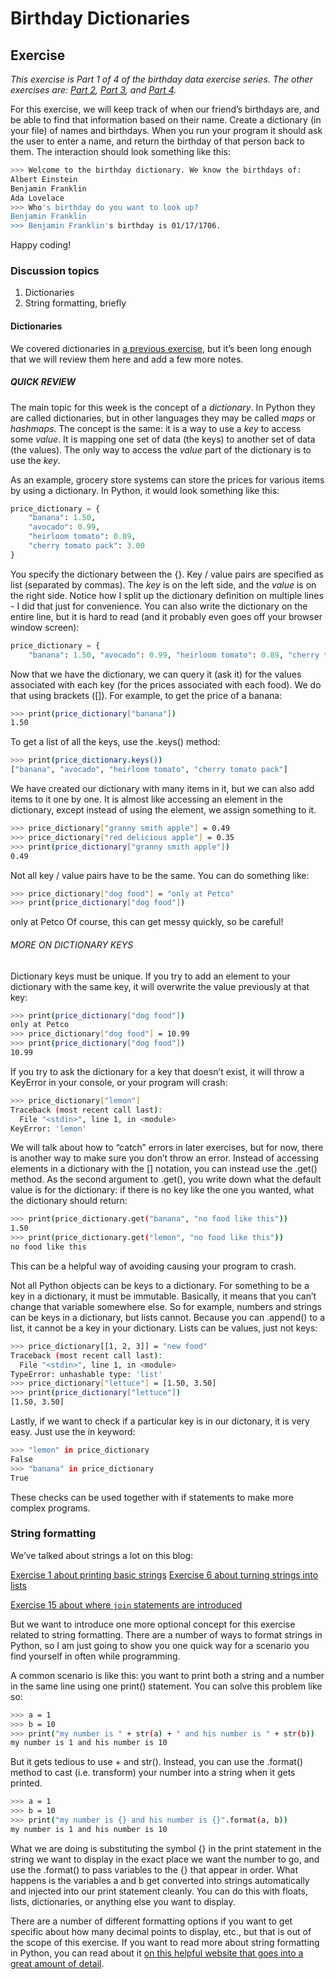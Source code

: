 # Birthday Dictionaries 
## Exercise 

_This exercise is Part 1 of 4 of the birthday data exercise series. The other exercises are: [Part 2](http://www.practicepython.org/exercise/2017/02/06/34-birthday-json.html), [Part 3](http://www.practicepython.org/exercise/2017/02/28/35-birthday-months.html), and [Part 4](http://www.practicepython.org/exercise/2017/04/02/36-birthday-plots.html)._

For this exercise, we will keep track of when our friend’s birthdays are, and be able to find that information based on their name. Create a dictionary (in your file) of names and birthdays. When you run your program it should ask the user to enter a name, and return the birthday of that person back to them. The interaction should look something like this:
```sh
>>> Welcome to the birthday dictionary. We know the birthdays of:
Albert Einstein
Benjamin Franklin
Ada Lovelace
>>> Who's birthday do you want to look up?
Benjamin Franklin
>>> Benjamin Franklin's birthday is 01/17/1706.
```
Happy coding!

### Discussion topics

1. Dictionaries
2. String formatting, briefly

#### Dictionaries

We covered dictionaries in [a previous exercise](http://www.practicepython.org/exercise/2014/12/06/22-read-from-file.html), but it’s been long enough that we will review them here and add a few more notes.

##### QUICK REVIEW

The main topic for this week is the concept of a _dictionary_. In Python they are called dictionaries, but in other languages they may be called _maps_ or _hashmaps_. The concept is the same: it is a way to use a _key_ to access some _value_. It is mapping one set of data (the keys) to another set of data (the values). The only way to access the _value_ part of the dictionary is to use the _key_.

As an example, grocery store systems can store the prices for various items by using a dictionary. In Python, it would look something like this:

```python
price_dictionary = {
	"banana": 1.50,
	"avocado": 0.99,
	"heirloom tomato": 0.89,
	"cherry tomato pack": 3.00
}
```

You specify the dictionary between the {}. Key / value pairs are specified as list (separated by commas). The _key_ is on the left side, and the _value_ is on the right side. Notice how I split up the dictionary definition on multiple lines - I did that just for convenience. You can also write the dictionary on the entire line, but it is hard to read (and it probably even goes off your browser window screen):

```python
price_dictionary = {
	"banana": 1.50, "avocado": 0.99, "heirloom tomato": 0.89, "cherry tomato pack": 3.00}
```

Now that we have the dictionary, we can query it (ask it) for the values associated with each key (for the prices associated with each food). We do that using brackets ([]). For example, to get the price of a banana:

```sh
>>> print(price_dictionary["banana"])
1.50
```
To get a list of all the keys, use the .keys() method:
```sh
>>> print(price_dictionary.keys())
["banana", "avocado", "heirloom tomato", "cherry tomato pack"]
```
We have created our dictionary with many items in it, but we can also add items to it one by one. It is almost like accessing an element in the dictionary, except instead of using the element, we assign something to it.
```sh
>>> price_dictionary["granny smith apple"] = 0.49
>>> price_dictionary["red delicious apple"] = 0.35
>>> print(price_dictionary["granny smith apple"])
0.49
```
Not all key / value pairs have to be the same. You can do something like:
```sh
>>> price_dictionary["dog food"] = "only at Petco"
>>> print(price_dictionary["dog food"])
```
only at Petco
Of course, this can get messy quickly, so be careful!

###### MORE ON DICTIONARY KEYS

Dictionary keys must be unique. If you try to add an element to your dictionary with the same key, it will overwrite the value previously at that key:
```sh
>>> print(price_dictionary["dog food"])
only at Petco
>>> price_dictionary["dog food"] = 10.99
>>> print(price_dictionary["dog food"])
10.99
```
If you try to ask the dictionary for a key that doesn’t exist, it will throw a KeyError in your console, or your program will crash:
```sh
>>> price_dictionary["lemon"]
Traceback (most recent call last):
  File "<stdin>", line 1, in <module>
KeyError: 'lemon'
```
We will talk about how to “catch” errors in later exercises, but for now, there is another way to make sure you don’t throw an error. Instead of accessing elements in a dictionary with the [] notation, you can instead use the .get() method. As the second argument to .get(), you write down what the default value is for the dictionary: if there is no key like the one you wanted, what the dictionary should return:
```sh
>>> print(price_dictionary.get("banana", "no food like this"))
1.50
>>> print(price_dictionary.get("lemon", "no food like this"))
no food like this
```
This can be a helpful way of avoiding causing your program to crash.

Not all Python objects can be keys to a dictionary. For something to be a key in a dictionary, it must be immutable. Basically, it means that you can’t change that variable somewhere else. So for example, numbers and strings can be keys in a dictionary, but lists cannot. Because you can .append() to a list, it cannot be a key in your dictionary. Lists can be values, just not keys:
```sh
>>> price_dictionary[[1, 2, 3]] = "new food"
Traceback (most recent call last):
  File "<stdin>", line 1, in <module>
TypeError: unhashable type: 'list'
>>> price_dictionary["lettuce"] = [1.50, 3.50]
>>> print(price_dictionary["lettuce"])
[1.50, 3.50]
```
Lastly, if we want to check if a particular key is in our dictonary, it is very easy. Just use the in keyword:
```sh
>>> "lemon" in price_dictionary
False
>>> "banana" in price_dictionary
True
```
These checks can be used together with if statements to make more complex programs.

### String formatting

We’ve talked about strings a lot on this blog:

[Exercise 1 about printing basic strings](http://www.practicepython.org/exercise/2017/01/24/(/exercise/2014/01/29/01-character-input.html)) 
[Exercise 6 about turning strings into lists](http://www.practicepython.org/exercise/2017/01/24/(/exercise/2014/03/12/06-string-lists.html))

[Exercise 15 about where `join` statements are introduced](http://www.practicepython.org/exercise/2017/01/24/(/exercise/2014/03/12/06-string-lists.html))
   
But we want to introduce one more optional concept for this exercise related to string formatting. There are a number of ways to format strings in Python, so I am just going to show you one quick way for a scenario you find yourself in often while programming.

A common scenario is like this: you want to print both a string and a number in the same line using one print() statement. You can solve this problem like so:

```sh
>>> a = 1
>>> b = 10
>>> print("my number is " + str(a) + " and his number is " + str(b))
my number is 1 and his number is 10
```
But it gets tedious to use + and str(). Instead, you can use the .format() method to cast (i.e. transform) your number into a string when it gets printed.
```sh
>>> a = 1
>>> b = 10
>>> print("my number is {} and his number is {}".format(a, b))
my number is 1 and his number is 10
```
What we are doing is substituting the symbol {} in the print statement in the string we want to display in the exact place we want the number to go, and use the .format() to pass variables to the {} that appear in order. What happens is the variables a and b get converted into strings automatically and injected into our print statement cleanly. You can do this with floats, lists, dictionaries, or anything else you want to display.

There are a number of different formatting options if you want to get specific about how many decimal points to display, etc., but that is out of the scope of this exercise. If you want to read more about string formatting in Python, you can read about it [on this helpful website that goes into a great amount of detail](https://pyformat.info/).